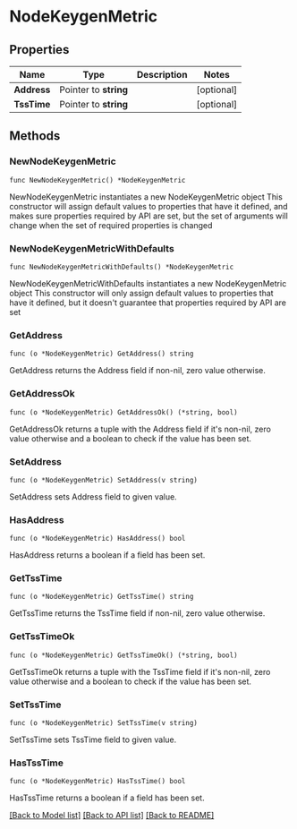 # NodeKeygenMetric

## Properties

Name | Type | Description | Notes
------------ | ------------- | ------------- | -------------
**Address** | Pointer to **string** |  | [optional] 
**TssTime** | Pointer to **string** |  | [optional] 

## Methods

### NewNodeKeygenMetric

`func NewNodeKeygenMetric() *NodeKeygenMetric`

NewNodeKeygenMetric instantiates a new NodeKeygenMetric object
This constructor will assign default values to properties that have it defined,
and makes sure properties required by API are set, but the set of arguments
will change when the set of required properties is changed

### NewNodeKeygenMetricWithDefaults

`func NewNodeKeygenMetricWithDefaults() *NodeKeygenMetric`

NewNodeKeygenMetricWithDefaults instantiates a new NodeKeygenMetric object
This constructor will only assign default values to properties that have it defined,
but it doesn't guarantee that properties required by API are set

### GetAddress

`func (o *NodeKeygenMetric) GetAddress() string`

GetAddress returns the Address field if non-nil, zero value otherwise.

### GetAddressOk

`func (o *NodeKeygenMetric) GetAddressOk() (*string, bool)`

GetAddressOk returns a tuple with the Address field if it's non-nil, zero value otherwise
and a boolean to check if the value has been set.

### SetAddress

`func (o *NodeKeygenMetric) SetAddress(v string)`

SetAddress sets Address field to given value.

### HasAddress

`func (o *NodeKeygenMetric) HasAddress() bool`

HasAddress returns a boolean if a field has been set.

### GetTssTime

`func (o *NodeKeygenMetric) GetTssTime() string`

GetTssTime returns the TssTime field if non-nil, zero value otherwise.

### GetTssTimeOk

`func (o *NodeKeygenMetric) GetTssTimeOk() (*string, bool)`

GetTssTimeOk returns a tuple with the TssTime field if it's non-nil, zero value otherwise
and a boolean to check if the value has been set.

### SetTssTime

`func (o *NodeKeygenMetric) SetTssTime(v string)`

SetTssTime sets TssTime field to given value.

### HasTssTime

`func (o *NodeKeygenMetric) HasTssTime() bool`

HasTssTime returns a boolean if a field has been set.


[[Back to Model list]](../README.md#documentation-for-models) [[Back to API list]](../README.md#documentation-for-api-endpoints) [[Back to README]](../README.md)


